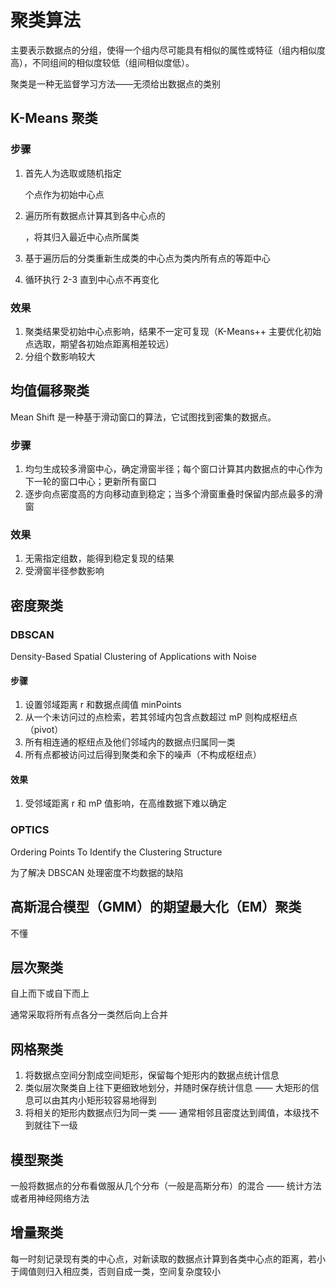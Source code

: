 # 聚类算法

主要表示数据点的分组，使得一个组内尽可能具有相似的属性或特征（组内相似度高），不同组间的相似度较低（组间相似度低）。

聚类是一种无监督学习方法——无须给出数据点的类别

## K-Means 聚类

### 步骤

1. 首先人为选取或随机指定 

   [^k]: 由初步观察或前置算法确定，聚类效果的关键

    个点作为初始中心点

2. 遍历所有数据点计算其到各中心点的

   [^距离]: 可以采用常规欧氏距离等，或自定距离

   ，将其归入最近中心点所属类

3. 基于遍历后的分类重新生成类的中心点为类内所有点的等距中心

4. 循环执行 2-3 直到中心点不再变化

### 效果

1. 聚类结果受初始中心点影响，结果不一定可复现（K-Means++ 主要优化初始点选取，期望各初始点距离相差较远）
2. 分组个数影响较大



## 均值偏移聚类

Mean Shift 是一种基于滑动窗口的算法，它试图找到密集的数据点。

### 步骤

1. 均匀生成较多滑窗中心，确定滑窗半径；每个窗口计算其内数据点的中心作为下一轮的窗口中心；更新所有窗口
2. 逐步向点密度高的方向移动直到稳定；当多个滑窗重叠时保留内部点最多的滑窗

### 效果

1. 无需指定组数，能得到稳定复现的结果
2. 受滑窗半径参数影响

## 密度聚类

### DBSCAN

Density-Based Spatial Clustering of Applications with Noise

#### 步骤

1. 设置邻域距离 r 和数据点阈值 minPoints
2. 从一个未访问过的点检索，若其邻域内包含点数超过 mP 则构成枢纽点（pivot）
3. 所有相连通的枢纽点及他们邻域内的数据点归属同一类
4. 所有点都被访问过后得到聚类和余下的噪声（不构成枢纽点）

#### 效果

1. 受邻域距离 r 和 mP 值影响，在高维数据下难以确定

### OPTICS

Ordering Points To Identify the Clustering Structure

为了解决 DBSCAN 处理密度不均数据的缺陷



## 高斯混合模型（GMM）的期望最大化（EM）聚类

不懂



## 层次聚类

自上而下或自下而上

通常采取将所有点各分一类然后向上合并

## 网格聚类

1. 将数据点空间分割成空间矩形，保留每个矩形内的数据点统计信息
2. 类似层次聚类自上往下更细致地划分，并随时保存统计信息 —— 大矩形的信息可以由其内小矩形较容易地得到
3. 将相关的矩形内数据点归为同一类 —— 通常相邻且密度达到阈值，本级找不到就往下一级

## 模型聚类

一般将数据点的分布看做服从几个分布（一般是高斯分布）的混合 —— 统计方法
或者用神经网络方法

## 增量聚类

每一时刻记录现有类的中心点，对新读取的数据点计算到各类中心点的距离，若小于阈值则归入相应类，否则自成一类，空间复杂度较小